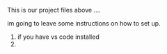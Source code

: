 This is our project files above ....

im going to leave some instructions on how to set up.

1. if you have vs code installed
2. 
